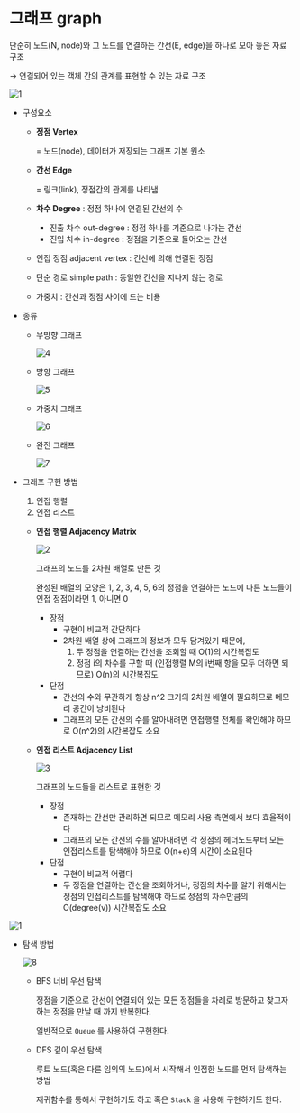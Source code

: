 # 그래프 graph

단순히 노드(N, node)와 그 노드를 연결하는 간선(E, edge)을 하나로 모아 놓은 자료 구조 

→ 연결되어 있는 객체 간의 관계를 표현할 수 있는 자료 구조

![1](https://github.com/CS-Study-crew/2024-CS-Study/assets/83401978/be45adff-4a29-4f5d-9f08-1d8fa8f3197b)

- 구성요소
    - **정점 Vertex**
        
        = 노드(node), 데이터가 저장되는 그래프 기본 원소
        
    - **간선 Edge**
        
        = 링크(link), 정점간의 관계를 나타냄
        
    - **차수 Degree** : 정점 하나에 연결된 간선의 수
        - 진출 차수 out-degree : 정점 하나를 기준으로 나가는 간선
        - 진입 차수 in-degree : 정점을 기준으로 들어오는 간선
    - 인접 정점 adjacent vertex : 간선에 의해 연결된 정점
    - 단순 경로 simple path : 동일한 간선을 지나지 않는 경로
    - 가중치 : 간선과 정점 사이에 드는 비용

- 종류
    - 무방향 그래프
        
        ![4](https://github.com/CS-Study-crew/2024-CS-Study/assets/83401978/052a72a9-e362-4c3d-b48a-10fabb95209c)
        
    - 방향 그래프
        
        ![5](https://github.com/CS-Study-crew/2024-CS-Study/assets/83401978/cf1fed52-1a91-469e-9665-87d8f6992b79)
        
    - 가중치 그래프
        
        ![6](https://github.com/CS-Study-crew/2024-CS-Study/assets/83401978/7b422aaa-3a1e-4051-bbfa-3cfc5aed4382)
        
    - 완전 그래프
        
        ![7](https://github.com/CS-Study-crew/2024-CS-Study/assets/83401978/fef6a4d9-0c9c-44c6-b586-4e75f1317a42)
        

- 그래프 구현 방법
    1. 인접 행렬
    2. 인접 리스트
    
    - **인접 행렬 Adjacency Matrix**
        
        ![2](https://github.com/CS-Study-crew/2024-CS-Study/assets/83401978/7f432f1f-b50f-41a1-911b-68dee600cd2c)
        
        그래프의 노드를 2차원 배열로 만든 것
        
        완성된 배열의 모양은 1, 2, 3, 4, 5, 6의 정점을 연결하는 노드에 다른 노드들이 인접 정점이라면 1, 아니면 0
        
        - 장점
            - 구현이 비교적 간단하다
            - 2차원 배열 상에 그래프의 정보가 모두 담겨있기 때문에,
                1. 두 정점을 연결하는 간선을 조회할 때 O(1)의 시간복잡도
                2. 정점 i의 차수를 구할 때 (인접행렬 M의 i번째 항을 모두 더하면 되므로) O(n)의 시간복잡도
        - 단점
            - 간선의 수와 무관하게 항상 n^2 크기의 2차원 배열이 필요하므로 메모리 공간이 낭비된다
            - 그래프의 모든 간선의 수를 알아내려면 인접행렬 전체를 확인해야 하므로 O(n^2)의 시간복잡도 소요
    
    - **인접 리스트 Adjacency List**
        
        ![3](https://github.com/CS-Study-crew/2024-CS-Study/assets/83401978/e71b2f7d-e1e1-4f66-a7bf-7824d0f19989)

        
        그래프의 노드들을 리스트로 표현한 것
        
        - 장점
            - 존재하는 간선만 관리하면 되므로 메모리 사용 측면에서 보다 효율적이다
            - 그래프의 모든 간선의 수를 알아내려면 각 정점의 헤더노드부터 모든 인접리스트를 탐색해야 하므로 O(n+e)의 시간이 소요된다
        - 단점
            - 구현이 비교적 어렵다
            - 두 정점을 연결하는 간선을 조회하거나, 정점의 차수를 알기 위해서는 정점의 인접리스트를 탐색해야 하므로 정점의 차수만큼의 O(degree(v)) 시간복잡도 소요

![1](https://github.com/CS-Study-crew/2024-CS-Study/assets/83401978/7bda20bf-658a-4e00-a016-19f0cdc5537d)
- 탐색 방법
    
    ![8](https://github.com/CS-Study-crew/2024-CS-Study/assets/83401978/a53a6cb5-f5a4-492f-a565-3736a0f5c4ad)
    
    - BFS 너비 우선 탐색
        
        정점을 기준으로 간선이 연결되어 있는 모든 정점들을 차례로 방문하고 찾고자 하는 정점을 만날 때 까지 반복한다. 
        
        일반적으로 `Queue` 를 사용하여 구현한다.
        
    - DFS 깊이 우선 탐색
        
        루트 노드(혹은 다른 임의의 노드)에서 시작해서 인접한 노드를 먼저 탐색하는 방법
        
        재귀함수를 통해서 구현하기도 하고 혹은 `Stack` 을 사용해 구현하기도 한다.
